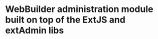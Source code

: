 WebBuilder administration module built on top of the ExtJS and extAdmin libs
============================================================================

